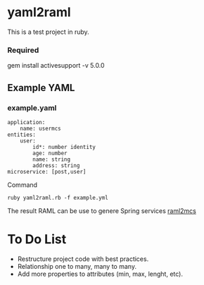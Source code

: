 # yaml2raml
This is a test project in ruby. 
### Required
gem install activesupport -v 5.0.0
##  Example YAML
### example.yaml

    application:
        name: usermcs
    entities:
        user:
            id*: number identity
            age: number
            name: string
            address: string
    microservice: [post,user] 
    
  Command  
  
    ruby yaml2raml.rb -f example.yml
    
The result RAML can be use to genere Spring services [raml2mcs](https://github.com/lualfonso/raml2mcs)

# To Do List
-   Restructure project code with best practices.
-   Relationship one to many, many to many.
-   Add more properties to attributes (min, max, lenght, etc).
